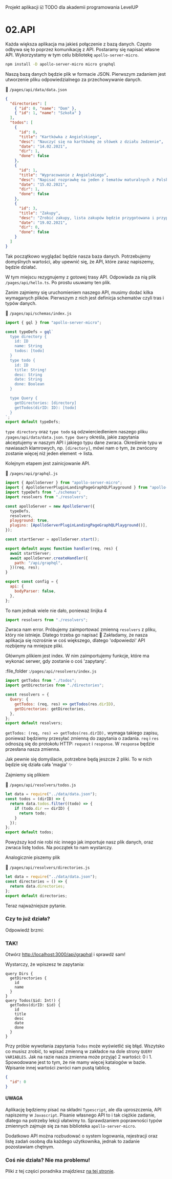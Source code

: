 Projekt aplikacji :ballot_box_with_check: TODO dla akademii programowania LevelUP

# 02.API

Każda większa aplikacja ma jakieś połączenie z bazą danych. Często odbywa się to poprzez komunikację z API. Postaramy się napisać własne API. Wykorzystamy w tym celu bibliotekę `apollo-server-micro`.

```bash
npm install -D apollo-server-micro micro graphql
```

Naszą bazą danych będzie plik w formacie JSON. Pierwszym zadaniem jest utworzenie pliku odpowiedzialnego za przechowywanie danych.

:file_folder: `/pages/api/data/data.json`

```json
{
  "directories": [
    { "id": 0, "name": "Dom" },
    { "id": 1, "name": "Szkoła" }
  ],
  "todos": [
    {
      "id": 0,
      "title": "Kartkówka z Angielskiego",
      "desc": "Nauczyć się na kartkówkę ze słówek z działu Jedzenie",
      "date": "14.02.2021",
      "dir": 1,
      "done": false
    },
    {
      "id": 1,
      "title": "Wypracowanie z Angielskiego",
      "desc": "Napisać rozprawkę na jeden z tematów maturalnych z Polskiego",
      "date": "15.02.2021",
      "dir": 1,
      "done": false
    },
    {
      "id": 3,
      "title": "Zakupy",
      "desc": "Zrobić zakupy, lista zakupów będzie przygotowana i przypięta na lodówce :D",
      "date": "19.02.2021",
      "dir": 0,
      "done": false
    }
  ]
}
```

Tak początkowo wyglądać będzie nasza baza danych. Potrzebujemy domyślnych wartości, aby upewnić się, że API, które zaraz napiszemy, będzie działać.

W tym miejscu rezygnujemy z gotowej trasy API. Odpowiada za nią plik `/pages/api/hello.ts`. Po prostu usuwamy ten plik.

Zanim zajmiemy się uruchomieniem naszego API, musimy dodać kilka wymaganych plików. Pierwszym z nich jest definicja schematów czyli tras i typów danych.

:file_folder: `/pages/api/schemas/index.js`

```js
import { gql } from "apollo-server-micro";

const typeDefs = gql`
  type directory {
    id: ID
    name: String
    todos: [todo]
  }
  type todo {
    id: ID
    title: String!
    desc: String
    date: String
    done: Boolean
  }

  type Query {
    getDirectories: [directory]
    getTodos(dirID: ID): [todo]
  }
`;
export default typeDefs;
```

`type directory` oraz `type todo` są odzwierciedleniem naszego pliku `/pages/api/data/data.json`.
`type Query` określa, jakie zapytania akceptujemy w naszym API i jakiego typu dane zwraca.
Określenie typu w nawiasach klamrowych, np. `[directory]`, mówi nam o tym, że zwrócony zostanie więcej niż jeden element -> lista.

Kolejnym etapem jest zainicjowanie API.

:file_folder: `/pages/api/graphql.js`

```js
import { ApolloServer } from "apollo-server-micro";
import { ApolloServerPluginLandingPageGraphQLPlayground } from "apollo-server-core";
import typeDefs from "./schemas";
import resolvers from "./resolvers";

const apolloServer = new ApolloServer({
  typeDefs,
  resolvers,
  playground: true,
  plugins: [ApolloServerPluginLandingPageGraphQLPlayground()],
});

const startServer = apolloServer.start();

export default async function handler(req, res) {
  await startServer;
  await apolloServer.createHandler({
    path: "/api/graphql",
  })(req, res);
}

export const config = {
  api: {
    bodyParser: false,
  },
};
```

To nam jednak wiele nie dało, ponieważ linijka 4

```js
import resolvers from "./resolvers";
```

Zwraca nam error. Próbujemy zaimportować zmienną `resolvers` z pliku, który nie istnieje. Dlatego trzeba go napisać :pencil:
Zakładamy, że nasza aplikacja się rozrośnie w coś większego, dlatego 'odpowiedzi' API rozbijemy na mniejsze pliki.

Głównym plikiem jest index. W nim zaimportujemy funkcje, które ma wykonać serwer, gdy zostanie o coś 'zapytany'.

:file_folder :`/pages/api/resolvers/index.js`

```js
import getTodos from "./todos";
import getDirectories from "./directories";

const resolvers = {
  Query: {
    getTodos: (req, res) => getTodos(res.dirID),
    getDirectories: getDirectories,
  },
};
export default resolvers;
```

`getTodos: (req, res) => getTodos(res.dirID),` wymaga takiego zapisu, ponieważ będziemy przesyłać zmienną do zapytania o zadania. `req` i `res` odnoszą się do protokołu HTTP: `request` i `response`. W `response` będzie przesłana nasza zmienna.

Jak pewnie się domyślacie, potrzebne będą jeszcze 2 pliki. To w nich będzie się działa cała 'magia' :sparkles:

Zajmiemy się plikiem

:file_folder: `/pages/api/resolvers/todos.js`

```js
let data = require("../data/data.json");
const todos = (dirID) => {
  return data.todos.filter((todo) => {
    if (todo.dir == dirID) {
      return todo;
    }
  });
};
export default todos;
```

Powyższy kod nie robi nic innego jak importuje nasz plik danych, oraz zwraca listę todos. Na początek to nam wystarczy.

Analogicznie piszemy plik

:file_folder: `/pages/api/resolvers/directories.js`

```js
let data = require("../data/data.json");
const directories = () => {
  return data.directories;
};
export default directories;
```

Teraz najważniejsze pytanie.

### Czy to już działa?

Odpowiedź brzmi:

### TAK!

Otwórz [http://localhost:3000/api/graphql](http://localhost:3000/api/graphql) i sprawdź sam!

Wystarczy, że wpiszesz te zapytania:

```gql
query Dirs {
  getDirectories {
    id
    name
  }
}
query Todos($id: Int!) {
  getTodos(dirID: $id) {
    id
    title
    desc
    date
    done
  }
}
```

Przy próbie wywołania zapytania `Todos` może wyświetlić się błąd. Wszytsko co musisz zrobić, to wpisać zmienną w zakładce na dole strony `QUERY VARIABLES`. Jak na razie nasza zmienna może przyjąć 2 wartości: 0 i 1. Spowodowane jest to tym, że nie mamy więcej katalogów w bazie. Wpisanie innej wartości zwróci nam pustą tablicę.

```json
{
  "id": 0
}
```

#### UWAGA

Aplikację będziemy pisać na składni `Typescript`, ale dla uproszczenia, API napiszemy w `Javascript`. Pisanie własnego API to i tak ciężkie zadanie, dlatego na potrzeby lekcji ułatwimy to. Sprawdzaniem poprawności typów zmiennych zajmuje się za nas biblioteka `apollo-server-micro`.

Dodatkowo API można rozbudować o system logowania, rejestracji oraz listę zadań osobną dla każdego użytkownika, jednak to zadanie pozostawiam chętnym.

### Coś nie działa? Nie ma problemu!

Pliki z tej części poradnika znajdziesz [na tej stronie](https://github.com/Tomsonikus/TODO_LevelUP/tree/main/02.API).
